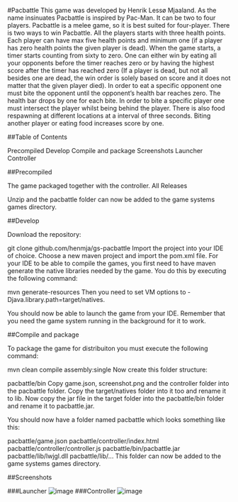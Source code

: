 #Pacbattle
This game was developed by Henrik Lessø Mjaaland.
As the name insinuates Pacbattle is inspired by Pac-Man. It can be two to four players. Pacbattle is a melee game, so it is best suited for four-player. There is two ways to win Pacbattle. All the players starts with three health points. Each player can have max five health points and minimum one (if a player has zero health points the given player is dead). When the game starts, a timer starts counting from sixty to zero. One can either win by eating all your opponents before the timer reaches zero or by having the highest score after the timer has reached zero (If a player is dead, but not all besides one are dead, the win order is solely based on score and it does not matter that the given player died). In order to eat a specific opponent one must bite the opponent until the opponent’s health bar reaches zero. The health bar drops by one for each bite. In order to bite a specific player one must intersect the player whilst being behind the player. There is also food respawning at different locations at a interval of three seconds. Biting another player or eating food increases score by one.


##Table of Contents

Precompiled
Develop
Compile and package 
Screenshots 
Launcher 
Controller

##Precompiled

The game packaged together with the controller. All Releases

Unzip and the pacbattle folder can now be added to the game systems games directory.

##Develop

Download the repository:

git clone github.com/henmja/gs-pacbattle Import the project into your IDE of choice. Choose a new maven project and import the pom.xml file. For your IDE to be able to compile the games, you first need to have maven generate the native libraries needed by the game. You do this by executing the following command:

mvn generate-resources Then you need to set VM options to -Djava.library.path=target/natives.

You should now be able to launch the game from your IDE. Remember that you need the game system running in the background for it to work.

##Compile and package

To package the game for distribuiton you must execute the following command:

mvn clean compile assembly:single Now create this folder structure:

pacbattle/bin Copy game.json, screenshot.png and the controller folder into the pacbattle folder. Copy the target/natives folder into it too and rename it to lib. Now copy the jar file in the target folder into the pacbattle/bin folder and rename it to pacbattle.jar.

You should now have a folder named pacbattle which looks something like this:

pacbattle/game.json pacbattle/controller/index.html pacbattle/controller/controller.js pacbattle/bin/pacbattle.jar pacbattle/lib/lwjgl.dll pacbattle/lib/... This folder can now be added to the game systems games directory.

##Screenshots

###Launcher
![image](https://cloud.githubusercontent.com/assets/10501925/14324923/3fbdfd04-fc27-11e5-94b8-cb62e461c944.png)
###Controller
![image](https://cloud.githubusercontent.com/assets/10501925/14324931/4da0fa48-fc27-11e5-97ef-e8524c6e086d.png)
